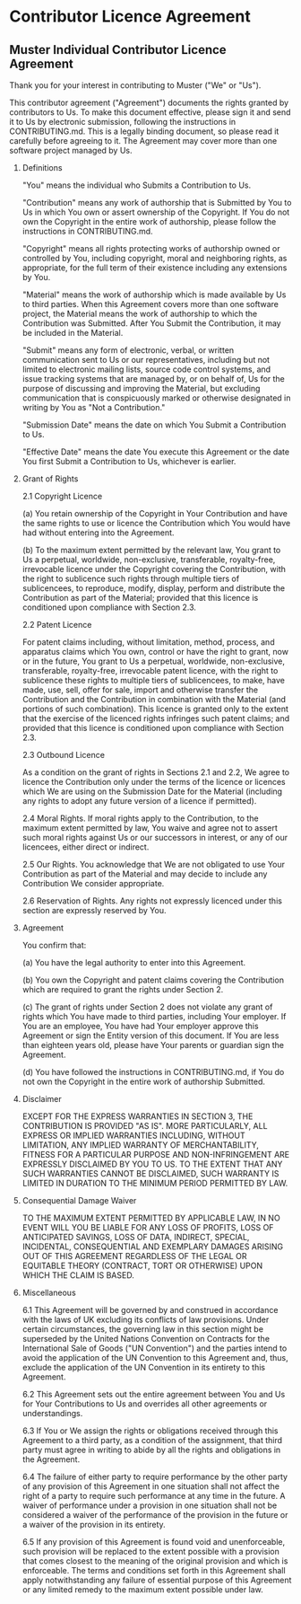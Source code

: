 Contributor Licence Agreement
===

## Muster Individual Contributor Licence Agreement

Thank you for your interest in contributing to Muster ("We" or "Us").

This contributor agreement ("Agreement") documents the rights granted by contributors to Us. To make this document effective, please sign it and send it to Us by electronic submission, following the instructions in CONTRIBUTING.md. This is a legally binding document, so please read it carefully before agreeing to it. The Agreement may cover more than one software project managed by Us.

1. Definitions

    "You" means the individual who Submits a Contribution to Us.

    "Contribution" means any work of authorship that is Submitted by You to Us in which You own or assert ownership of the Copyright. If You do not own the Copyright in the entire work of authorship, please follow the instructions in CONTRIBUTING.md.

    "Copyright" means all rights protecting works of authorship owned or controlled by You, including copyright, moral and neighboring rights, as appropriate, for the full term of their existence including any extensions by You.

    "Material" means the work of authorship which is made available by Us to third parties. When this Agreement covers more than one software project, the Material means the work of authorship to which the Contribution was Submitted. After You Submit the Contribution, it may be included in the Material.

    "Submit" means any form of electronic, verbal, or written communication sent to Us or our representatives, including but not limited to electronic mailing lists, source code control systems, and issue tracking systems that are managed by, or on behalf of, Us for the purpose of discussing and improving the Material, but excluding communication that is conspicuously marked or otherwise designated in writing by You as "Not a Contribution."

    "Submission Date" means the date on which You Submit a Contribution to Us.

    "Effective Date" means the date You execute this Agreement or the date You first Submit a Contribution to Us, whichever is earlier.

2. Grant of Rights

    2.1 Copyright Licence

    (a) You retain ownership of the Copyright in Your Contribution and have the same rights to use or licence the Contribution which You would have had without entering into the Agreement.

    (b) To the maximum extent permitted by the relevant law, You grant to Us a perpetual, worldwide, non-exclusive, transferable, royalty-free, irrevocable licence under the Copyright covering the Contribution, with the right to sublicence such rights through multiple tiers of sublicencees, to reproduce, modify, display, perform and distribute the Contribution as part of the Material; provided that this licence is conditioned upon compliance with Section 2.3.

    2.2 Patent Licence

    For patent claims including, without limitation, method, process, and apparatus claims which You own, control or have the right to grant, now or in the future, You grant to Us a perpetual, worldwide, non-exclusive, transferable, royalty-free, irrevocable patent licence, with the right to sublicence these rights to multiple tiers of sublicencees, to make, have made, use, sell, offer for sale, import and otherwise transfer the Contribution and the Contribution in combination with the Material (and portions of such combination). This licence is granted only to the extent that the exercise of the licenced rights infringes such patent claims; and provided that this licence is conditioned upon compliance with Section 2.3.

    2.3 Outbound Licence

    As a condition on the grant of rights in Sections 2.1 and 2.2, We agree to licence the Contribution only under the terms of the licence or licences which We are using on the Submission Date for the Material (including any rights to adopt any future version of a licence if permitted).

    2.4 Moral Rights. If moral rights apply to the Contribution, to the maximum extent permitted by law, You waive and agree not to assert such moral rights against Us or our successors in interest, or any of our licencees, either direct or indirect.

    2.5 Our Rights. You acknowledge that We are not obligated to use Your Contribution as part of the Material and may decide to include any Contribution We consider appropriate.

    2.6 Reservation of Rights. Any rights not expressly licenced under this section are expressly reserved by You.

3. Agreement

    You confirm that:

    (a) You have the legal authority to enter into this Agreement.

    (b) You own the Copyright and patent claims covering the Contribution which are required to grant the rights under Section 2.

    (c) The grant of rights under Section 2 does not violate any grant of rights which You have made to third parties, including Your employer. If You are an employee, You have had Your employer approve this Agreement or sign the Entity version of this document. If You are less than eighteen years old, please have Your parents or guardian sign the Agreement.

    (d) You have followed the instructions in CONTRIBUTING.md, if You do not own the Copyright in the entire work of authorship Submitted.

4. Disclaimer

    EXCEPT FOR THE EXPRESS WARRANTIES IN SECTION 3, THE CONTRIBUTION IS PROVIDED "AS IS". MORE PARTICULARLY, ALL EXPRESS OR IMPLIED WARRANTIES INCLUDING, WITHOUT LIMITATION, ANY IMPLIED WARRANTY OF MERCHANTABILITY, FITNESS FOR A PARTICULAR PURPOSE AND NON-INFRINGEMENT ARE EXPRESSLY DISCLAIMED BY YOU TO US. TO THE EXTENT THAT ANY SUCH WARRANTIES CANNOT BE DISCLAIMED, SUCH WARRANTY IS LIMITED IN DURATION TO THE MINIMUM PERIOD PERMITTED BY LAW.

5. Consequential Damage Waiver

    TO THE MAXIMUM EXTENT PERMITTED BY APPLICABLE LAW, IN NO EVENT WILL YOU BE LIABLE FOR ANY LOSS OF PROFITS, LOSS OF ANTICIPATED SAVINGS, LOSS OF DATA, INDIRECT, SPECIAL, INCIDENTAL, CONSEQUENTIAL AND EXEMPLARY DAMAGES ARISING OUT OF THIS AGREEMENT REGARDLESS OF THE LEGAL OR EQUITABLE THEORY (CONTRACT, TORT OR OTHERWISE) UPON WHICH THE CLAIM IS BASED.

6. Miscellaneous

    6.1 This Agreement will be governed by and construed in accordance with the laws of UK excluding its conflicts of law provisions. Under certain circumstances, the governing law in this section might be superseded by the United Nations Convention on Contracts for the International Sale of Goods ("UN Convention") and the parties intend to avoid the application of the UN Convention to this Agreement and, thus, exclude the application of the UN Convention in its entirety to this Agreement.

    6.2 This Agreement sets out the entire agreement between You and Us for Your Contributions to Us and overrides all other agreements or understandings.

    6.3 If You or We assign the rights or obligations received through this Agreement to a third party, as a condition of the assignment, that third party must agree in writing to abide by all the rights and obligations in the Agreement.

    6.4 The failure of either party to require performance by the other party of any provision of this Agreement in one situation shall not affect the right of a party to require such performance at any time in the future. A waiver of performance under a provision in one situation shall not be considered a waiver of the performance of the provision in the future or a waiver of the provision in its entirety.

    6.5 If any provision of this Agreement is found void and unenforceable, such provision will be replaced to the extent possible with a provision that comes closest to the meaning of the original provision and which is enforceable. The terms and conditions set forth in this Agreement shall apply notwithstanding any failure of essential purpose of this Agreement or any limited remedy to the maximum extent possible under law.
